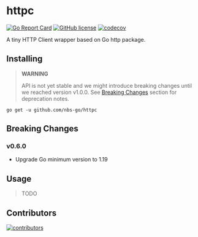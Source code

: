 # httpc

[![Go Report Card](https://goreportcard.com/badge/github.com/nbs-go/httpc)](https://goreportcard.com/report/github.com/nbs-go/httpc)
[![GitHub license](https://img.shields.io/github/license/nbs-go/httpc)](https://github.com/nbs-go/httpc/blob/master/LICENSE)
[![codecov](https://codecov.io/gh/nbs-go/httpc/branch/master/graph/badge.svg?token=NXJHYTA06I)](https://codecov.io/gh/nbs-go/httpc)

A tiny HTTP Client wrapper based on Go http package.

## Installing

> **WARNING**
>
> API is not yet stable and we might introduce breaking changes until we reached version v1.0.0. See [Breaking Changes](#breaking-changes) section for deprecation notes.

```shell
go get -u github.com/nbs-go/httpc
```

## Breaking Changes

### v0.6.0

- Upgrade Go minimum version to 1.19

## Usage

> TODO

## Contributors

<a href="https://github.com/nbs-go/nsql/graphs/contributors">
  <img src="https://contrib.rocks/image?repo=nbs-go/nsql" alt="contributors" />
</a>